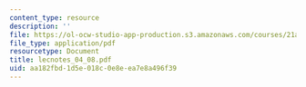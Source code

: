 ```yaml
---
content_type: resource
description: ''
file: https://ol-ocw-studio-app-production.s3.amazonaws.com/courses/21a-240-race-and-science-spring-2004/aa182fbd1d5e018c0e8eea7e8a496f39_lecnotes_04_08.pdf
file_type: application/pdf
resourcetype: Document
title: lecnotes_04_08.pdf
uid: aa182fbd-1d5e-018c-0e8e-ea7e8a496f39
---
```

